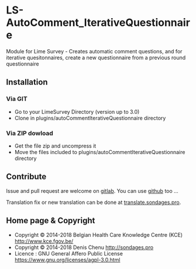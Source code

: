 # LS-AutoComment_IterativeQuestionnaire
Module for Lime Survey - Creates automatic comment questions, and for iterative quesitonnaires, create a new questionnaire from a previous round questionnaire

## Installation

### Via GIT
- Go to your LimeSurvey Directory (version up to 3.0)
- Clone in plugins/autoCommentIterativeQuestionnaire directory

### Via ZIP dowload
- Get the file zip and uncompress it
- Move the files included to plugins/autoCommentIterativeQuestionnaire directory

## Contribute

Issue and pull request are welcome on [gitlab](https://gitlab.com/SondagesPro/autoCommentIterativeQuestionnaire). You can use [github](https://github.com/BelgianHealthCareKnowledgeCentre/LS-AutoComment_IterativeQuestionnaire) too …

Translation fix or new translation can be done at [translate.sondages.pro](https://translate.sondages.pro/projects/autocommentiterativequestionnaire/).

## Home page & Copyright
- Copyright © 2014-2018 Belgian Health Care Knowledge Centre (KCE) <http://www.kce.fgov.be/>
- Copyright © 2014-2018 Denis Chenu <http://sondages.pro>
- Licence : GNU General Affero Public License <https://www.gnu.org/licenses/agpl-3.0.html>
